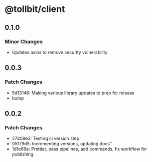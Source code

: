 # @tollbit/client

## 0.1.0

### Minor Changes

- Updates axios to remove security vulnerability

## 0.0.3

### Patch Changes

- 5d13146: Making various library updates to prep for release
- bump

## 0.0.2

### Patch Changes

- 27408e2: Testing ci version step
- 05179d5: Incrementing versions, updating docs"
- 1d1e66e: Prettier, pass pipelines, add commands, fix workflow for publishing

